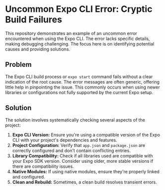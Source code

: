 # Uncommon Expo CLI Error: Cryptic Build Failures

This repository demonstrates an example of an uncommon error encountered when using the Expo CLI. The error lacks specific details, making debugging challenging.  The focus here is on identifying potential causes and providing solutions. 

## Problem

The Expo CLI build process or `expo start` command fails without a clear indication of the root cause. The error messages are often generic, offering little help in pinpointing the issue. This commonly occurs when using newer libraries or configurations not fully supported by the current Expo setup.

## Solution

The solution involves systematically checking several aspects of the project:

1. **Expo CLI Version:** Ensure you're using a compatible version of the Expo CLI with your project's dependencies and features.
2. **Project Configuration:** Verify that `app.json` and `package.json` are correctly configured and don't contain conflicting entries. 
3. **Library Compatibility:** Check if all libraries used are compatible with your Expo SDK version. Consider using older, more stable versions if there are compatibility issues.
4. **Native Modules:** If using native modules, ensure they're properly linked and configured.
5. **Clean and Rebuild:** Sometimes, a clean build resolves transient errors.